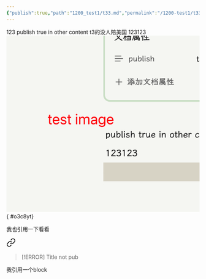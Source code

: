 ```yaml
---
{"publish":true,"path":"1200_test1/t33.md","permalink":"/1200-test1/t33/"}
---
```


123
publish true in other content t3的没人陪美国
123123
![../999_repository/20240217-t3.png](/img/user/999_repository/20240217-t3.png)
{ #o3c8yt}




我也引用一下看看

<div class="transclusion internal-embed is-loaded"><a class="markdown-embed-link" href="/1200-test1/not-pub/#eexvmr" aria-label="Open link"><svg xmlns="http://www.w3.org/2000/svg" width="24" height="24" viewBox="0 0 24 24" fill="none" stroke="currentColor" stroke-width="2" stroke-linecap="round" stroke-linejoin="round" class="svg-icon lucide-link"><path d="M10 13a5 5 0 0 0 7.54.54l3-3a5 5 0 0 0-7.07-7.07l-1.72 1.71"></path><path d="M14 11a5 5 0 0 0-7.54-.54l-3 3a5 5 0 0 0 7.07 7.07l1.71-1.71"></path></svg></a><div class="markdown-embed">



> [!ERROR] Title
>not pub 

</div></div>


我引用一个block
